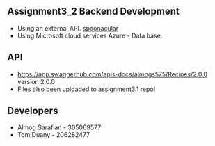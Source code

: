 ## Assignment3_2 Backend Development
  * Using an external API. [spoonacular](https://spoonacular.com/food-api/docs)
  * Using Microsoft cloud services Azure - Data base.
## API
  * https://app.swaggerhub.com/apis-docs/almogs575/Recipes/2.0.0 version 2.0.0
  * Files also been uploaded to assignment3.1 repo!
## Developers
  * Almog Sarafian - 305069577
  * Tom Duany - 206282477
